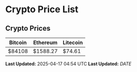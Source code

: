 # Crypto Price List

## Crypto Prices
| Bitcoin | Ethereum | Litecoin |
| ------- | -------- | -------- |
| $84108 | $1588.27 | $74.61 |
**Last Updated:** 2025-04-17 04:54 UTC
**Last Updated:** $DATE$
